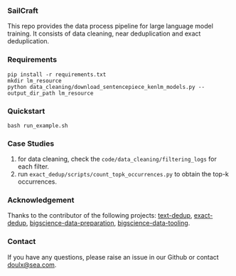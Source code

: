 ### SailCraft

This repo provides the data process pipeline for large language model training.
It consists of data cleaning, near deduplication and exact deduplication.

### Requirements

```
pip install -r requirements.txt
mkdir lm_resource 
python data_cleaning/download_sentencepiece_kenlm_models.py --output_dir_path lm_resource
```

### Quickstart

```
bash run_example.sh
```


### Case Studies

1. for data cleaning, check the `code/data_cleaning/filtering_logs` for each filter.
2. run `exact_dedup/scripts/count_topk_occurrences.py` to obtain the top-k occurrences.


### Acknowledgement

Thanks to the contributor of the following projects: 
[text-dedup](https://github.com/ChenghaoMou/text-dedup),
[exact-dedup](https://github.com/google-research/deduplicate-text-datasets),
[bigscience-data-preparation](https://github.com/bigscience-workshop/data-preparation),
[bigscience-data-tooling](https://github.com/bigscience-workshop/data_tooling).

### Contact 

If you have any questions, please raise an issue in our Github or contact <a href="mailto:doulx@sea.com">doulx@sea.com</a>.
